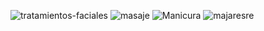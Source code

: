 ![tratamientos-faciales](https://github.com/user-attachments/assets/779070af-9dd1-476b-86c5-86efeb7bf351)
![masaje](https://github.com/user-attachments/assets/32e146ee-b19d-4648-9e03-b833e8c463ad)
![Manicura](https://github.com/user-attachments/assets/625c7a21-2c7b-433f-b1d4-134c561c79b2)
![majaresre](https://github.com/user-attachments/assets/920f015e-46dd-450e-afc1-90bb7294d151)

